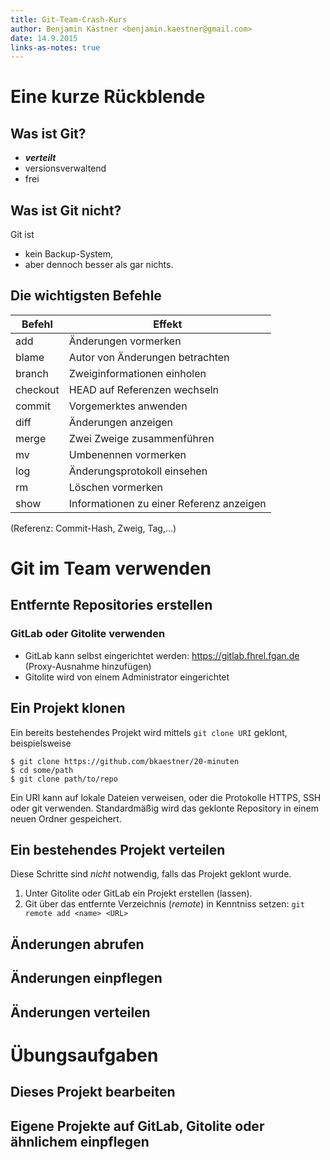 ```yaml
---
title: Git-Team-Crash-Kurs
author: Benjamin Kästner <benjamin.kaestner@gmail.com>
date: 14.9.2015
links-as-notes: true
---
```

# Eine kurze Rückblende
## Was ist Git?

- ***verteilt***
- versionsverwaltend
- frei

## Was ist Git nicht?

Git ist

- kein Backup-System,
- aber dennoch besser als gar nichts.

## Die wichtigsten Befehle

Befehl   | Effekt
---------|---------------------------------
add      | Änderungen vormerken
blame    | Autor von Änderungen betrachten
branch   | Zweiginformationen einholen
checkout | HEAD auf Referenzen wechseln
commit   | Vorgemerktes anwenden
diff     | Änderungen anzeigen
merge    | Zwei Zweige zusammenführen
mv       | Umbenennen vormerken
log      | Änderungsprotokoll einsehen
rm       | Löschen vormerken
show     | Informationen zu einer Referenz anzeigen

(Referenz: Commit-Hash, Zweig, Tag,…)

# Git im Team verwenden
## Entfernte Repositories erstellen
### GitLab oder Gitolite verwenden
- GitLab kann selbst eingerichtet werden: https://gitlab.fhrel.fgan.de (Proxy-Ausnahme hinzufügen)
- Gitolite wird von einem Administrator eingerichtet

## Ein Projekt klonen
Ein bereits bestehendes Projekt wird mittels `git clone URI` geklont, beispielsweise

```
$ git clone https://github.com/bkaestner/20-minuten
$ cd some/path
$ git clone path/to/repo
```
Ein URI kann auf lokale Dateien verweisen, oder die Protokolle HTTPS, SSH oder git verwenden.
Standardmäßig wird das geklonte Repository in einem neuen Ordner gespeichert.

## Ein bestehendes Projekt verteilen
Diese Schritte sind _nicht_ notwendig, falls das Projekt geklont wurde.

1. Unter Gitolite oder GitLab ein Projekt erstellen (lassen).
2. Git über das entfernte Verzeichnis (*remote*) in Kenntniss setzen:
   `git remote add <name> <URL>`

## Änderungen abrufen

## Änderungen einpflegen

## Änderungen verteilen

# Übungsaufgaben
## Dieses Projekt bearbeiten

## Eigene Projekte auf GitLab, Gitolite oder ähnlichem einpflegen